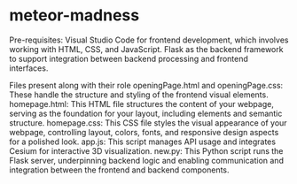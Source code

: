 # meteor-madness
Pre-requisites:
Visual Studio Code for frontend development, which involves working with HTML, CSS, and JavaScript.
Flask as the backend framework to support integration between backend processing and frontend interfaces.

Files present along with their role
openingPage.html and openingPage.css: These handle the structure and styling of the frontend visual elements.
homepage.html: This HTML file structures the content of your webpage, serving as the foundation for your layout, including elements and semantic structure.
homepage.css: This CSS file styles the visual appearance of your webpage, controlling layout, colors, fonts, and responsive design aspects for a polished look.
app.js: This script manages API usage and integrates Cesium for interactive 3D visualization.
new.py: This Python script runs the Flask server, underpinning backend logic and enabling communication and integration between the frontend and backend components.
